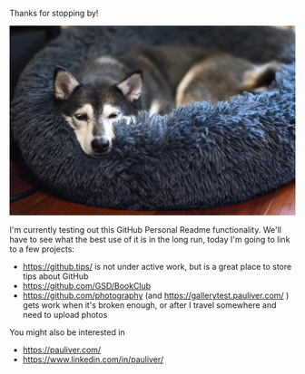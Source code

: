 Thanks for stopping by!

![Doggo](storage/9B7A830C-F801-455C-BDC2-3AFD1498E3F8_1_105_c.jpeg)

I'm currently testing out this GitHub Personal Readme functionality. We'll have to see what the best use of it is in the long run, today I'm going to link to a few projects:
- https://github.tips/ is not under active work, but is a great place to store tips about GitHub
- https://github.com/GSD/BookClub 
- https://github.com/photography (and https://gallerytest.pauliver.com/ ) gets work when it's broken enough, or after I travel somewhere and need to upload photos

You might also be interested in
- https://pauliver.com/
- https://www.linkedin.com/in/pauliver/

